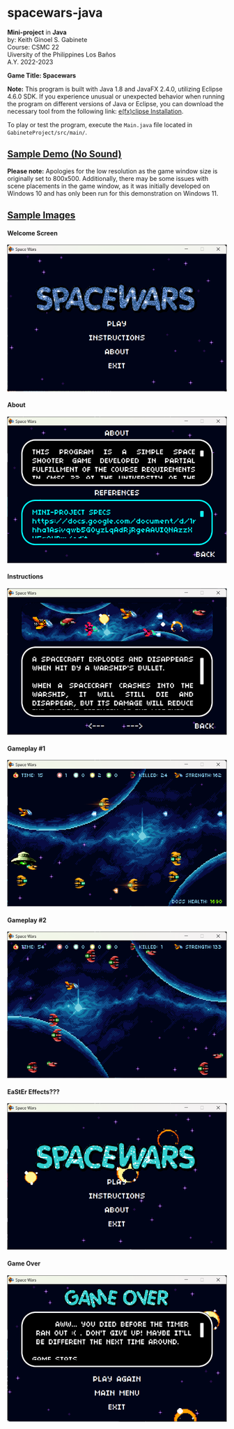 # spacewars-java
**Mini-project** in **Java** <br />
by: Keith Ginoel S. Gabinete  <br />
Course: CSMC 22  <br />
Uiversity of the Philippines Los Baños <br />
A.Y. 2022-2023

**Game Title: Spacewars**<br />

**Note:** This program is built with Java 1.8 and JavaFX 2.4.0, utilizing Eclipse 4.6.0 SDK.
If you experience unusual or unexpected behavior when running the program on different versions of Java or Eclipse, you can download the necessary tool from the following link: [e(fx)clipse Installation](https://efxclipse.bestsolution.at/install.html#all-in-one).

To play or test the program, execute the ``Main.java`` file located in ``GabineteProject/src/main/``.
  
## <u>[Sample Demo (No Sound)](https://youtu.be/FVJK8ExIcGE)</u>  
**Please note:** Apologies for the low resolution as the game window size is originally set to 800x500. Additionally, there may be some issues with scene placements in the game window, as it was initially developed on Windows 10 and has only been run for this demonstration on Windows 11.
  
  
## <u>Sample Images</u>  
#### Welcome Screen
![Welcome Screen](/sample-images/main_window.png)  

#### About
![About](/sample-images/about_window.png)  

#### Instructions  
![Instructions](/sample-images/instructions_window.png)  

#### Gameplay #1  
![Gameplay #1](/sample-images/gameplay_one.png)  

#### Gameplay #2  
![Gameplay #2](/sample-images/gameplay_two.png)  

#### EaStEr Effects???  
![EaStEr -_-](/sample-images/easter_effects.png)  

#### Game Over  
![Game Over](/sample-images/gameover.png)
